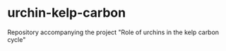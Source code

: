 # urchin-kelp-carbon
Repository accompanying the project "Role of urchins in the kelp carbon cycle"
